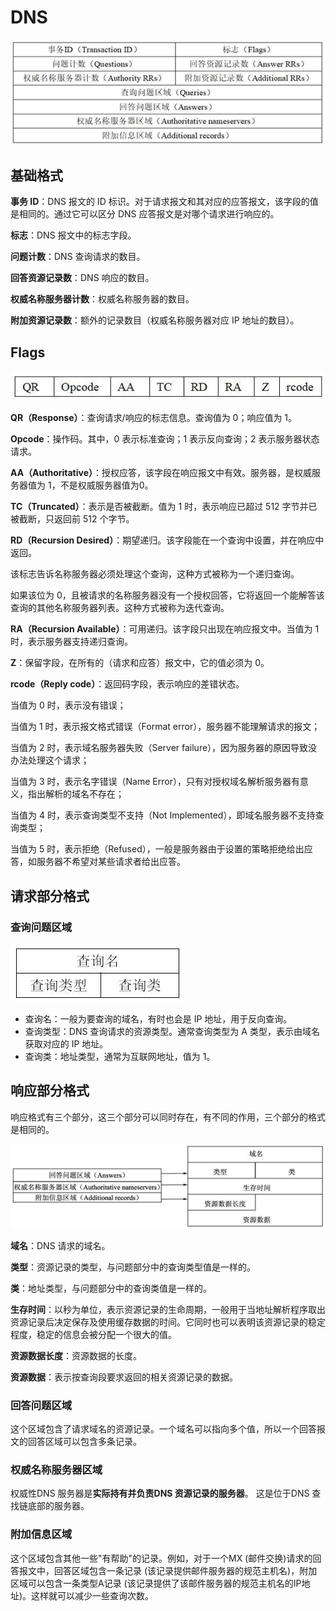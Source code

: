 # DNS

![img](images/DNS.assets/6-1911111G20QV.gif)



## 基础格式

**事务 ID**：DNS 报文的 ID 标识。对于请求报文和其对应的应答报文，该字段的值是相同的。通过它可以区分 DNS 应答报文是对哪个请求进行响应的。

**标志**：DNS 报文中的标志字段。

**问题计数**：DNS 查询请求的数目。

**回答资源记录数**：DNS 响应的数目。

**权威名称服务器计数**：权威名称服务器的数目。

**附加资源记录数**：额外的记录数目（权威名称服务器对应 IP 地址的数目）。



## Flags

![img](images/DNS.assets/6-1911111G44O02.gif)

**QR（Response）**：查询请求/响应的标志信息。查询值为 0；响应值为 1。

**Opcode**：操作码。其中，0 表示标准查询；1 表示反向查询；2 表示服务器状态请求。

**AA（Authoritative）**：授权应答，该字段在响应报文中有效。服务器，是权威服务器值为 1，不是权威服务器值为0。

**TC（Truncated）**：表示是否被截断。值为 1 时，表示响应已超过 512 字节并已被截断，只返回前 512 个字节。

**RD（Recursion Desired）**：期望递归。该字段能在一个查询中设置，并在响应中返回。

该标志告诉名称服务器必须处理这个查询，这种方式被称为一个递归查询。

如果该位为 0，且被请求的名称服务器没有一个授权回答，它将返回一个能解答该查询的其他名称服务器列表。这种方式被称为迭代查询。

**RA（Recursion Available）**：可用递归。该字段只出现在响应报文中。当值为 1 时，表示服务器支持递归查询。

**Z**：保留字段，在所有的（请求和应答）报文中，它的值必须为 0。

**rcode（Reply code）**：返回码字段，表示响应的差错状态。

当值为 0 时，表示没有错误；

当值为 1 时，表示报文格式错误（Format error），服务器不能理解请求的报文；

当值为 2 时，表示域名服务器失败（Server failure），因为服务器的原因导致没办法处理这个请求；

当值为 3 时，表示名字错误（Name Error），只有对授权域名解析服务器有意义，指出解析的域名不存在；

当值为 4 时，表示查询类型不支持（Not Implemented），即域名服务器不支持查询类型；

当值为 5 时，表示拒绝（Refused），一般是服务器由于设置的策略拒绝给出应答，如服务器不希望对某些请求者给出应答。



## 请求部分格式

### 查询问题区域

![img](images/DNS.assets/6-1911111H103217.gif)

- 查询名：一般为要查询的域名，有时也会是 IP 地址，用于反向查询。
- 查询类型：DNS 查询请求的资源类型。通常查询类型为 A 类型，表示由域名获取对应的 IP 地址。
- 查询类：地址类型，通常为互联网地址，值为 1。





## 响应部分格式

响应格式有三个部分，这三个部分可以同时存在，有不同的作用，三个部分的格式是相同的。

![image-20231228161540650](images/DNS.assets/image-20231228161540650.png)

**域名**：DNS 请求的域名。

**类型**：资源记录的类型，与问题部分中的查询类型值是一样的。

**类**：地址类型，与问题部分中的查询类值是一样的。

**生存时间**：以秒为单位，表示资源记录的生命周期，一般用于当地址解析程序取出资源记录后决定保存及使用缓存数据的时间。它同时也可以表明该资源记录的稳定程度，稳定的信息会被分配一个很大的值。

**资源数据长度**：资源数据的长度。

**资源数据**：表示按查询段要求返回的相关资源记录的数据。



### 回答问题区域

这个区域包含了请求域名的资源记录。一个域名可以指向多个值，所以一个回答报文的回答区域可以包含多条记录。





### 权威名称服务器区域

权威性DNS 服务器是**实际持有并负责DNS 资源记录的服务器**。 这是位于DNS 查找链底部的服务器。





### 附加信息区域

这个区域包含其他一些"有帮助"的记录。例如，对于一个MX (邮件交换)请求的回答报文中，回答区域包含一条记录 (该记录提供邮件服务器的规范主机名)，附加区域可以包含一条类型A记录 (该记录提供了该邮件服务器的规范主机名的IP地址)。这样就可以减少一些查询次数。